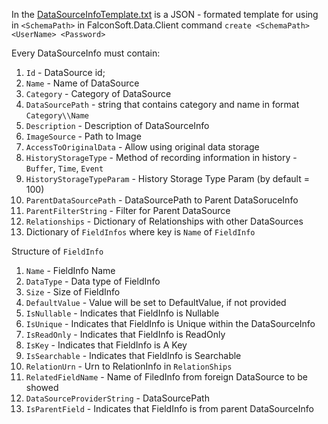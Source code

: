 In the [DataSourceInfoTemplate.txt](../DataSourceInfoTemplate.txt]) is a JSON - formated template for using in `<SchemaPath>` in FalconSoft.Data.Client command `create <SchemaPath> <UserName> <Password>`

Every DataSourceInfo must contain:

1. `Id` - DataSource id;
2. `Name` - Name of DataSource
3. `Category` - Category of DataSource
4. `DataSourcePath` - string that contains category and name in format `Category\\Name`
5. `Description` - Description of DataSourceInfo 
6. `ImageSource` - Path to Image
7. `AccessToOriginalData` - Allow using original data storage
8. `HistoryStorageType` - Method of recording information in history - `Buffer`, `Time`, `Event`
9. `HistoryStorageTypeParam` - History Storage Type Param (by default = 100)
10. `ParentDataSourcePath` - DataSourcePath to Parent DataSoruceInfo
11. `ParentFilterString` - Filter for Parent DataSource
12. `Relationships` - Dictionary of Relationships with other DataSources
13. Dictionary of `FieldInfos` where key is `Name` of `FieldInfo`

 
Structure of `FieldInfo`

1. `Name` - FieldInfo Name
2. `DataType` - Data type of FieldInfo
3. `Size` - Size of FieldInfo
4. `DefaultValue` - Value will be set to DefaultValue, if not provided
5. `IsNullable` - Indicates that FieldInfo is Nullable
6. `IsUnique` - Indicates that FieldInfo is Unique within the DataSourceInfo
7. `IsReadOnly` - Indicates that FieldInfo is ReadOnly
8. `IsKey` - Indicates that FieldInfo is A Key
9. `IsSearchable` - Indicates that FieldInfo is Searchable
10. `RelationUrn` - Urn to RelationInfo in `RelationShips`
11. `RelatedFieldName` - Name of FiledInfo from foreign DataSource to be showed
12. `DataSourceProviderString` - DataSourcePath
13. `IsParentField` - Indicates that FieldInfo is from parent DataSourceInfo

